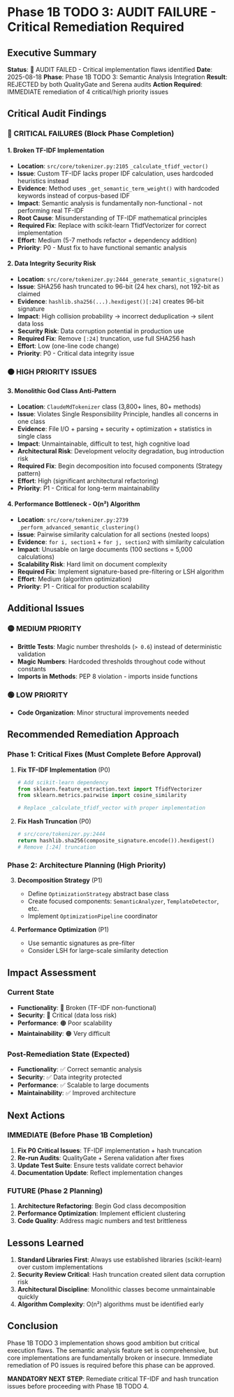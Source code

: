 # Phase 1B TODO 3: AUDIT FAILURE - Critical Remediation Required

## Executive Summary
**Status**: 🚨 AUDIT FAILED - Critical implementation flaws identified
**Date**: 2025-08-18
**Phase**: Phase 1B TODO 3: Semantic Analysis Integration
**Result**: REJECTED by both QualityGate and Serena audits
**Action Required**: IMMEDIATE remediation of 4 critical/high priority issues

## Critical Audit Findings

### 🔴 CRITICAL FAILURES (Block Phase Completion)

#### 1. Broken TF-IDF Implementation
- **Location**: `src/core/tokenizer.py:2105` `_calculate_tfidf_vector()`
- **Issue**: Custom TF-IDF lacks proper IDF calculation, uses hardcoded heuristics instead
- **Evidence**: Method uses `_get_semantic_term_weight()` with hardcoded keywords instead of corpus-based IDF
- **Impact**: Semantic analysis is fundamentally non-functional - not performing real TF-IDF
- **Root Cause**: Misunderstanding of TF-IDF mathematical principles
- **Required Fix**: Replace with scikit-learn TfidfVectorizer for correct implementation
- **Effort**: Medium (5-7 methods refactor + dependency addition)
- **Priority**: P0 - Must fix to have functional semantic analysis

#### 2. Data Integrity Security Risk
- **Location**: `src/core/tokenizer.py:2444` `_generate_semantic_signature()`
- **Issue**: SHA256 hash truncated to 96-bit (24 hex chars), not 192-bit as claimed
- **Evidence**: `hashlib.sha256(...).hexdigest()[:24]` creates 96-bit signature
- **Impact**: High collision probability → incorrect deduplication → silent data loss
- **Security Risk**: Data corruption potential in production use
- **Required Fix**: Remove `[:24]` truncation, use full SHA256 hash
- **Effort**: Low (one-line code change)
- **Priority**: P0 - Critical data integrity issue

### 🟠 HIGH PRIORITY ISSUES

#### 3. Monolithic God Class Anti-Pattern
- **Location**: `ClaudeMdTokenizer` class (3,800+ lines, 80+ methods)
- **Issue**: Violates Single Responsibility Principle, handles all concerns in one class
- **Evidence**: File I/O + parsing + security + optimization + statistics in single class
- **Impact**: Unmaintainable, difficult to test, high cognitive load
- **Architectural Risk**: Development velocity degradation, bug introduction risk
- **Required Fix**: Begin decomposition into focused components (Strategy pattern)
- **Effort**: High (significant architectural refactoring)
- **Priority**: P1 - Critical for long-term maintainability

#### 4. Performance Bottleneck - O(n²) Algorithm
- **Location**: `src/core/tokenizer.py:2739` `_perform_advanced_semantic_clustering()`
- **Issue**: Pairwise similarity calculation for all sections (nested loops)
- **Evidence**: `for i, section1` + `for j, section2` with similarity calculation
- **Impact**: Unusable on large documents (100 sections = 5,000 calculations)
- **Scalability Risk**: Hard limit on document complexity
- **Required Fix**: Implement signature-based pre-filtering or LSH algorithm
- **Effort**: Medium (algorithm optimization)
- **Priority**: P1 - Critical for production scalability

## Additional Issues

### 🟡 MEDIUM PRIORITY
- **Brittle Tests**: Magic number thresholds (`> 0.6`) instead of deterministic validation
- **Magic Numbers**: Hardcoded thresholds throughout code without constants
- **Imports in Methods**: PEP 8 violation - imports inside functions

### 🟢 LOW PRIORITY
- **Code Organization**: Minor structural improvements needed

## Recommended Remediation Approach

### Phase 1: Critical Fixes (Must Complete Before Approval)
1. **Fix TF-IDF Implementation** (P0)
   ```python
   # Add scikit-learn dependency
   from sklearn.feature_extraction.text import TfidfVectorizer
   from sklearn.metrics.pairwise import cosine_similarity
   
   # Replace _calculate_tfidf_vector with proper implementation
   ```

2. **Fix Hash Truncation** (P0)
   ```python
   # src/core/tokenizer.py:2444
   return hashlib.sha256(composite_signature.encode()).hexdigest()
   # Remove [:24] truncation
   ```

### Phase 2: Architecture Planning (High Priority)
3. **Decomposition Strategy** (P1)
   - Define `OptimizationStrategy` abstract base class
   - Create focused components: `SemanticAnalyzer`, `TemplateDetector`, etc.
   - Implement `OptimizationPipeline` coordinator

4. **Performance Optimization** (P1)
   - Use semantic signatures as pre-filter
   - Consider LSH for large-scale similarity detection

## Impact Assessment

### Current State
- **Functionality**: 🔴 Broken (TF-IDF non-functional)
- **Security**: 🔴 Critical (data loss risk)
- **Performance**: 🟠 Poor scalability
- **Maintainability**: 🟠 Very difficult

### Post-Remediation State (Expected)
- **Functionality**: ✅ Correct semantic analysis
- **Security**: ✅ Data integrity protected
- **Performance**: ✅ Scalable to large documents
- **Maintainability**: ✅ Improved architecture

## Next Actions

### IMMEDIATE (Before Phase 1B Completion)
1. **Fix P0 Critical Issues**: TF-IDF implementation + hash truncation
2. **Re-run Audits**: QualityGate + Serena validation after fixes
3. **Update Test Suite**: Ensure tests validate correct behavior
4. **Documentation Update**: Reflect implementation changes

### FUTURE (Phase 2 Planning)
1. **Architecture Refactoring**: Begin God class decomposition
2. **Performance Optimization**: Implement efficient clustering
3. **Code Quality**: Address magic numbers and test brittleness

## Lessons Learned

1. **Standard Libraries First**: Always use established libraries (scikit-learn) over custom implementations
2. **Security Review Critical**: Hash truncation created silent data corruption risk  
3. **Architectural Discipline**: Monolithic classes become unmaintainable quickly
4. **Algorithm Complexity**: O(n²) algorithms must be identified early

## Conclusion

Phase 1B TODO 3 implementation shows good ambition but critical execution flaws. The semantic analysis feature set is comprehensive, but core implementations are fundamentally broken or insecure. Immediate remediation of P0 issues is required before this phase can be approved.

**MANDATORY NEXT STEP**: Remediate critical TF-IDF and hash truncation issues before proceeding with Phase 1B TODO 4.